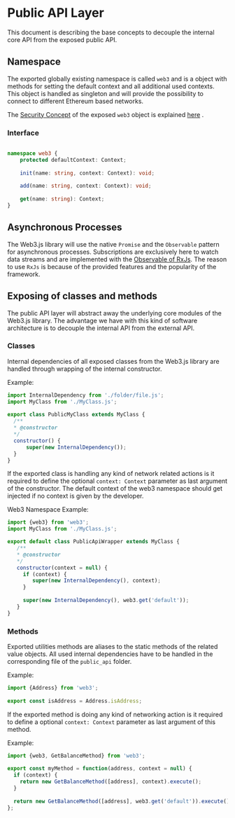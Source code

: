 # Public API Layer

This document is describing the base concepts to decouple the internal core API from the exposed public API.

## Namespace

The exported globally existing namespace is called ``web3`` and is a object with methods for setting the default context and all additional used contexts.
This object is handled as singleton and will provide the possibility to connect to different Ethereum based networks.

The [Security Concept]() of the exposed ``web3`` object is explained [here]() .

### Interface

``` typescript

namespace web3 {
    protected defaultContext: Context;
    
    init(name: string, context: Context): void; 
    
    add(name: string, context: Context): void; 
    
    get(name: string): Context;
}

```


## Asynchronous Processes 

The Web3.js library will use the native ``Promise`` and the ``Observable`` pattern for asynchronous processes. 
Subscriptions are exclusively here to watch data streams and are implemented with the [Observable of RxJs]().
The reason to use ``RxJs`` is because of the provided features and the popularity of the framework.


## Exposing of classes and methods 

The public API layer will abstract away the underlying core modules of the Web3.js library. The advantage we have with this kind
of software architecture is to decouple the internal API from the external API.

### Classes

Internal dependencies of all exposed classes from the Web3.js library are handled through wrapping of the internal constructor.

Example: 

``` javascript 
import InternalDependency from './folder/file.js';
import MyClass from './MyClass.js';
  
export class PublicMyClass extends MyClass {
  /**
  * @constructor
  */
  constructor() {
      super(new InternalDependency());
  }
}
```

If the exported class is handling any kind of network related actions is it required to define the optional ``context: Context`` parameter as last argument of the constructor.
The default context of the web3 namespace should get injected if no context is given by the developer.  

Web3 Namespace Example:

``` javascript 
import {web3} from 'web3';
import MyClass from './MyClass.js';

export default class PublicApiWrapper extends MyClass {
   /**
   * @constructor
   */
   constructor(context = null) {
     if (context) {
        super(new InternalDependency(), context);
     }
     
     super(new InternalDependency(), web3.get('default'));
   }
}
```

### Methods 

Exported utilities methods are aliases to the static methods of the related value objects. 
All used internal dependencies have to be handled in the corresponding file of the ``public_api`` folder.

Example: 

``` javascript 
import {Address} from 'web3';
  
export const isAddress = Address.isAddress;
```

If the exported method is doing any kind of networking action is it required to define a optional ``context: Context`` parameter as last argument of this method.

Example: 

``` javascript 
import {web3, GetBalanceMethod} from 'web3';
  
export const myMethod = function(address, context = null) {
  if (context) {
    return new GetBalanceMethod([address], context).execute();
  }
    
  return new GetBalanceMethod([address], web3.get('default')).execute();
};
```
